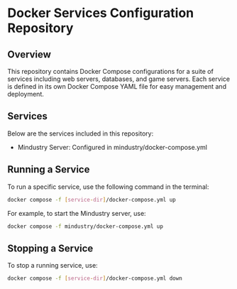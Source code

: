 # Docker Services Configuration Repository

## Overview

This repository contains Docker Compose configurations for a suite of services including web servers, databases, and game servers. Each service is defined in its own Docker Compose YAML file for easy management and deployment.


## Services

Below are the services included in this repository:
- Mindustry Server: Configured in mindustry/docker-compose.yml


## Running a Service
To run a specific service, use the following command in the terminal:
```bash
docker compose -f [service-dir]/docker-compose.yml up
```
For example, to start the Mindustry server, use:
```bash
docker compose -f mindustry/docker-compose.yml up
```
## Stopping a Service
To stop a running service, use:
```bash
docker compose -f [service-dir]/docker-compose.yml down
```
